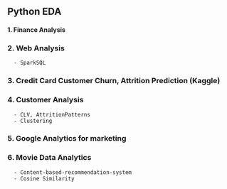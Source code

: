 
## Python EDA 

#### 1. Finance Analysis
### 2. Web Analysis
      - SparkSQL
### 3. Credit Card Customer Churn, Attrition Prediction (Kaggle)
### 4. Customer Analysis
      - CLV, AttritionPatterns
      - Clustering
### 5. Google Analytics for marketing
### 6. Movie Data Analytics 
      - Content-based-recommendation-system
      - Cosine Similarity
